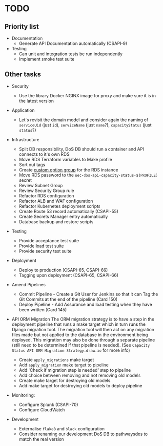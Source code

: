 # TODO

## Priority list

- Documentation
  - Generate API Documentation automatically (CSAPI-9)
- Testing
  - Can unit and integration tests be run independently
  - Implement smoke test suite

## Other tasks

- Security
  - Use the library Docker NGINX image for proxy and make sure it is in the latest version
- Application
  - Let's revisit the domain model and consider again the naming of `serviceUid` (just `id`), `serviceName` (just `name`?), `capacityStatus` (just `status`?)
- Infrastructure
  - Split DB responsibility, DoS DB should run a container and API connects to it's own RDS
  - Move RDS Terraform variables to Make profile
  - Sort out tags
  - Create [custom option group](https://docs.aws.amazon.com/AmazonRDS/latest/UserGuide/USER_WorkingWithOptionGroups.html) for the RDS instance
  - Move RDS password to the `uec-dos-api-capacity-status-$(PROFILE)` secret
  - Review Subnet Group
  - Review Security Group rule
  - Refactor RDS configuration
  - Refactor ALB and WAF configuration
  - Refactor Kubernetes deployment scripts
  - Create Route 53 record automatically (CSAPI-55)
  - Create Secrets Manager entry automatically
  - Database backup and restore scripts
- Testing
  - Provide acceptance test suite
  - Provide load test suite
  - Provide security test suite
- Deployment
  - Deploy to production (CSAPI-65, CSAPI-66)
  - Tagging upon deployment (CSAPI-65, CSAPI-66)
- Amend Pipelines

  - Commit Pipeline - Create a Git User for Jenkins so that it can Tag the Git Commits at the end of the pipeline (Card 150)
  - Deploy Pipeline - Add Assurance and load testing when they have been written (Card 145)

- API ORM Migration
  The ORM migration strategy is to have a step in the deployment pipeline that runs a make target
  which in turn runs the Django migration tool. The migration tool will then act on any migration
  files made but not applied to the database in the environment being deployed. This migration may
  also be done through a separate pipeline (still need to be determined if that pipeline is needed).
  (See `Capacity Status API ORM Migration Strategy.draw.io` for more info)

  - Create `apply_migrations` make target
  - Add `apply_migration` make target to pipeline
  - Add 'Check if migration step is needed' step to pipeline
  - Add choice between removing and not removing old models
  - Create make target for destroying old models
  - Add make target for destroying old models to deploy pipeline

- Monitoring:
  - Configure Splunk (CSAPI-70)
  - Configure CloudWatch
- Development
  - Externalise `flake8` and `black` configuration
  - Consider renaming our development DoS DB to pathwaysdos to match the real version
